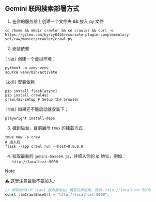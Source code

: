 ## Gemini 联网搜索部署方式

1. 在你的服务器上创建一个文件夹 && 放入 py 文件

```shell
cd /home && mkdir crawler && cd crawler && curl -o https://gitee.com/kyrzy0416/rconsole-plugin-complementary-set/raw/master/crawler/crawl.py
```

2. 安装依赖

`[可选]` 创建一个虚拟环境：
```shell
python3 -m venv venv
source venv/bin/activate
```

`[必须]` 安装依赖
```shell
pip install flask[async]
pip install crawl4ai
crawl4ai-setup # Setup the browser
```

`[可选]` 如果还不能启动就安装下：
```shell
playwright install-deps
```

3. 挂到后台，目前展示 `tmux` 的挂载方式

```shell
tmux new -s craw
# 进入后
flask --app crawl run --host=0.0.0.0
```

4. 拉取最新的 `gemini-base64.js`，并填入你的 ip 地址，例如：`http://localhost:5000`

> [!NOTE]
> ⚠️ 这里注意最后不要加入`/`

```javascript
// 填写你的LLM Crawl 服务器地址，填写后即启用，例如：http://localhost:5000
const llmCrawlBaseUrl = "http://localhost:5000";
```

